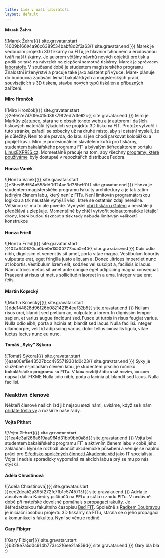 ```yaml
---
title: Lidé v naší laboratoři
layout: default
---
```


#### Marek Žehra
![Marek Žehra]({{ site.gravatar.start }}009b16604a96c6389534babf8d2f3a63{{ site.gravatar.end }}) Marek je vedoucím projektu 3D tiskárny na FITu, je hlavním tahounem a erudovanou tváří naší tiskárny. Je autorem většiny návrhů nových objektů pro tisk a podílí se také na návrzích na zlepšení samotné tiskárny. Marek je správcem [laboratoře](kontakt). V současné době je studentem magisterského programu Znalostní inženýrství a pracuje také jako asistent při výuce. Marek plánuje do budoucna zadávání témat bakalářských a magisterských prací, souvisejících s 3D tiskem, stavbu nových typů tiskáren a příbuzných zařízení.

#### Miro Hrončok
![Miro Hrončok]({{ site.gravatar.start }}2e9e2e7d709e415d39879f2ed2dfe62c{{ site.gravatar.end }}) Miro je Markův zástupce, stará se o obsah tohoto webu a je autorem i dalších tiskových materiálů týkajících se projektu 3D tisku na FIT. Protože vytvořil i tuto stránku, zařadil se sobecky už na druhé místo, aby si ostatní mysleli, že je důležitý. Není to ale pravda, do labu si jen chodí parkovat koloběžku a popíjet kávu. Miro je profesionálním stavitelem kufrů pro tiskárny, studentem bakalářského programu FIT a bývalým šéfredaktorem portálu [LinuxEXPRES.cz](http://www.linuxexpres.cz/). Momentálně pracuje na tom, aby všechny [programy, které používáme](aplikace), byly dostupné v repozitářích distribuce Fedora.

#### Honza Vaněk
![Honza Vaněk]({{ site.gravatar.start }}c3bcd6d554a558dd0f124ac3d35bcff0{{ site.gravatar.end }}) Honza je studentem magisterského programu Fakulty architektury a je tak zatím jediným členem labu, který není z FITu. Není limitován programátorskou logikou a tak neustále vymýšlí věci, které se ostatním zdají nereálné. Většinou se mu to ale povede. Vymyslel [obří tiskárnu Golem](projekty#golem) a neustále ji předělává a zlepšuje. Momentálně by chtěl vytvořit poloautomatické létající drony, které budou tisknout a tisk tedy nebude limitován velikostí konstrukce.

#### Honza Friedl
![Honza Friedl]({{ site.gravatar.start }}102a840870ca6be0e15505777ada5e45{{ site.gravatar.end }}) Duis odio nibh, dignissim et venenatis sit amet, porta vitae magna. Vestibulum lobortis vulputate erat, eget fringilla justo aliquam a. Donec ultrices imperdiet nunc at lobortis. Vestibulum lorem elit, sodales vel suscipit a, facilisis id lacus. Nam ultrices metus sit amet ante congue eget adipiscing magna consequat. Praesent at risus ut metus sollicitudin laoreet in a urna. Integer vitae erat felis.

#### Martin Kopecký
![Martin Kopecký]({{ site.gravatar.start }}dde144826d96f26b082142154eef32b5{{ site.gravatar.end }}) Nullam risus orci, blandit sed pretium ac, vulputate a lorem. In dignissim tempor sapien, et varius augue tincidunt sed. Fusce ut turpis in risus feugiat varius. Nulla odio nibh, porta a lacinia at, blandit sed lacus. Nulla facilisi. Integer ullamcorper, velit id adipiscing varius, dolor tellus convallis ligula, vitae luctus lectus nunc eu nunc.

#### Tomáš „Syky“ Sýkora
![Tomáš Sýkora]({{ site.gravatar.start }}aaa00ef8e43527bcc4955719301d0d23{{ site.gravatar.end }}) Syky je služebně nejmladším členem labu, je studentem prvního ročníku bakalářského programu na FITu. V labu rozbíjí židle a už nevim, co sem napsat dál. FIXME Nulla odio nibh, porta a lacinia at, blandit sed lacus. Nulla facilisi.

### Neaktivní členové
Někteří členové našich řad již nejsou mezi námi, uvítáme, když se k nám [přidáte třeba vy](kontakt) a rozšíříte naše řady.

#### Vojta Pithart
![Vojta Pithart]({{ site.gravatar.start }}1ea4e3af266a619aa964d31bb9bb0a8d{{ site.gravatar.end }}) Vojta byl studentem bakalářského programu FIT a aktivním členem labu v době jeho zakládání. Nyní se rozhodl ukončit akademické působení a věnuje se naplno práci pro [Středisko společných činností Akademie věd](http://www.ssc.cas.cz/) jako IT specialista. Vojta i nadále sporadicky vypomáhá na akcích labu a prý se mu po nás stýská.

#### Adéla Chrastinová
![Adéla Chrastinová]({{ site.gravatar.start }}eec2deab2a395f272fe7fb1c5745718f{{ site.gravatar.end }}) Adéla je absolventkou Katedry počítačů na FELu a stála u zrodu FITu. V nedávné době při mateřské dovolené pomáhala s [propagací fakulty](http://www.fit.cvut.cz/fakulta/kontakty/pr). Je šéfredaktorkou fakultního časopisu [Buď FIT](http://www.fit.cvut.cz/media/casopis). Společně s [Radkem Doubravou](https://usermap.cvut.cz/profile/doubrra1/) je iniciační osobou projektu 3D tiskárny na FITu, starala se o jeho propagaci a komunikaci s fakultou. Nyní se věnuje rodině.

#### Gary Fibiger
![Gary Fibiger]({{ site.gravatar.start }}b328e7a5d0c914b773ac2f6ee21a859d{{ site.gravatar.end }}) Gary bla bla :)
